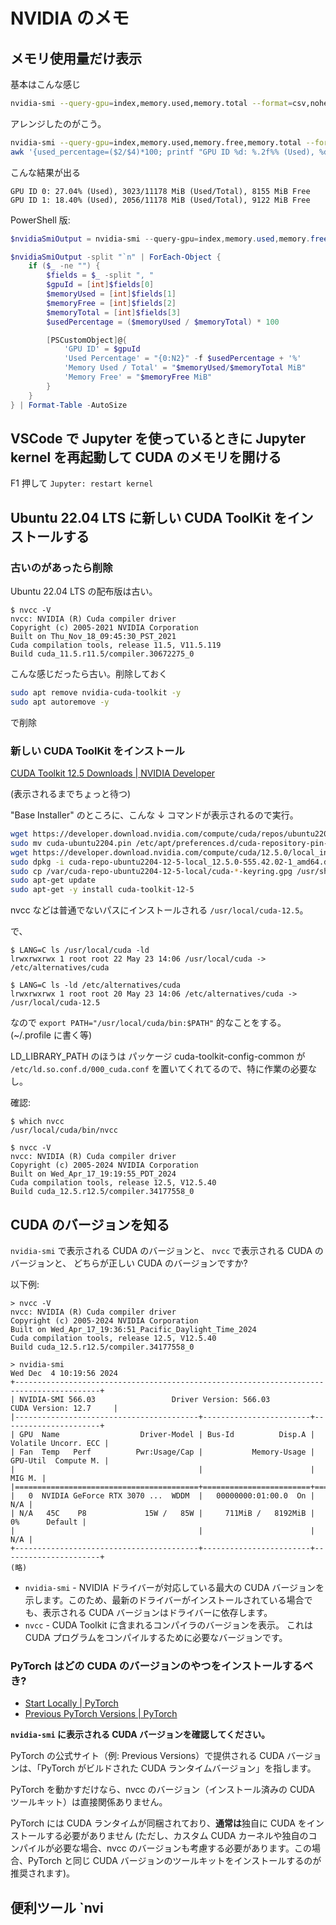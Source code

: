 # NVIDIA のメモ

## メモリ使用量だけ表示

基本はこんな感じ

```sh
nvidia-smi --query-gpu=index,memory.used,memory.total --format=csv,noheader,nounits
```

アレンジしたのがこう。

```sh
nvidia-smi --query-gpu=index,memory.used,memory.free,memory.total --format=csv,noheader,nounits | \
awk '{used_percentage=($2/$4)*100; printf "GPU ID %d: %.2f%% (Used), %d/%d MiB (Used/Total), %d MiB Free\n", $1, used_percentage, $2, $4, $3}'
```

こんな結果が出る

```console
GPU ID 0: 27.04% (Used), 3023/11178 MiB (Used/Total), 8155 MiB Free
GPU ID 1: 18.40% (Used), 2056/11178 MiB (Used/Total), 9122 MiB Free
```

PowerShell 版:

```powershell
$nvidiaSmiOutput = nvidia-smi --query-gpu=index,memory.used,memory.free,memory.total --format=csv,noheader,nounits

$nvidiaSmiOutput -split "`n" | ForEach-Object {
    if ($_ -ne "") {
        $fields = $_ -split ", "
        $gpuId = [int]$fields[0]
        $memoryUsed = [int]$fields[1]
        $memoryFree = [int]$fields[2]
        $memoryTotal = [int]$fields[3]
        $usedPercentage = ($memoryUsed / $memoryTotal) * 100

        [PSCustomObject]@{
            'GPU ID' = $gpuId
            'Used Percentage' = "{0:N2}" -f $usedPercentage + '%'
            'Memory Used / Total' = "$memoryUsed/$memoryTotal MiB"
            'Memory Free' = "$memoryFree MiB"
        }
    }
} | Format-Table -AutoSize
```

## VSCode で Jupyter を使っているときに Jupyter kernel を再起動して CUDA のメモリを開ける

F1 押して `Jupyter: restart kernel`

## Ubuntu 22.04 LTS に新しい CUDA ToolKit をインストールする

### 古いのがあったら削除

Ubuntu 22.04 LTS の配布版は古い。

```console
$ nvcc -V
nvcc: NVIDIA (R) Cuda compiler driver
Copyright (c) 2005-2021 NVIDIA Corporation
Built on Thu_Nov_18_09:45:30_PST_2021
Cuda compilation tools, release 11.5, V11.5.119
Build cuda_11.5.r11.5/compiler.30672275_0
```

こんな感じだったら古い。削除しておく

```sh
sudo apt remove nvidia-cuda-toolkit -y
sudo apt autoremove -y
```

で削除

### 新しい CUDA ToolKit をインストール

[CUDA Toolkit 12.5 Downloads | NVIDIA Developer](https://developer.nvidia.com/cuda-downloads?target_os=Linux&target_arch=x86_64&Distribution=Ubuntu&target_version=22.04&target_type=deb_local)

(表示されるまでちょっと待つ)

"Base Installer" のところに、こんな ↓ コマンドが表示されるので実行。

```sh
wget https://developer.download.nvidia.com/compute/cuda/repos/ubuntu2204/x86_64/cuda-ubuntu2204.pin
sudo mv cuda-ubuntu2204.pin /etc/apt/preferences.d/cuda-repository-pin-600
wget https://developer.download.nvidia.com/compute/cuda/12.5.0/local_installers/cuda-repo-ubuntu2204-12-5-local_12.5.0-555.42.02-1_amd64.deb
sudo dpkg -i cuda-repo-ubuntu2204-12-5-local_12.5.0-555.42.02-1_amd64.deb
sudo cp /var/cuda-repo-ubuntu2204-12-5-local/cuda-*-keyring.gpg /usr/share/keyrings/
sudo apt-get update
sudo apt-get -y install cuda-toolkit-12-5
```

nvcc などは普通でないパスにインストールされる
`/usr/local/cuda-12.5`。

で、

```console
$ LANG=C ls /usr/local/cuda -ld
lrwxrwxrwx 1 root root 22 May 23 14:06 /usr/local/cuda -> /etc/alternatives/cuda

$ LANG=C ls -ld /etc/alternatives/cuda
lrwxrwxrwx 1 root root 20 May 23 14:06 /etc/alternatives/cuda -> /usr/local/cuda-12.5
```

なので
`export PATH="/usr/local/cuda/bin:$PATH"`
的なことをする。(~/.profile に書く等)

LD_LIBRARY_PATH のほうは
パッケージ cuda-toolkit-config-common が
`/etc/ld.so.conf.d/000_cuda.conf`
を置いてくれてるので、特に作業の必要なし。

確認:

```console
$ which nvcc
/usr/local/cuda/bin/nvcc

$ nvcc -V
nvcc: NVIDIA (R) Cuda compiler driver
Copyright (c) 2005-2024 NVIDIA Corporation
Built on Wed_Apr_17_19:19:55_PDT_2024
Cuda compilation tools, release 12.5, V12.5.40
Build cuda_12.5.r12.5/compiler.34177558_0
```

## CUDA のバージョンを知る

`nvidia-smi` で表示される CUDA のバージョンと、
`nvcc` で表示される CUDA のバージョンと、
どちらが正しい CUDA のバージョンですか?

以下例:

```console
> nvcc -V
nvcc: NVIDIA (R) Cuda compiler driver
Copyright (c) 2005-2024 NVIDIA Corporation
Built on Wed_Apr_17_19:36:51_Pacific_Daylight_Time_2024
Cuda compilation tools, release 12.5, V12.5.40
Build cuda_12.5.r12.5/compiler.34177558_0

> nvidia-smi
Wed Dec  4 10:19:56 2024
+-----------------------------------------------------------------------------------------+
| NVIDIA-SMI 566.03                 Driver Version: 566.03         CUDA Version: 12.7     |
|-----------------------------------------+------------------------+----------------------+
| GPU  Name                  Driver-Model | Bus-Id          Disp.A | Volatile Uncorr. ECC |
| Fan  Temp   Perf          Pwr:Usage/Cap |           Memory-Usage | GPU-Util  Compute M. |
|                                         |                        |               MIG M. |
|=========================================+========================+======================|
|   0  NVIDIA GeForce RTX 3070 ...  WDDM  |   00000000:01:00.0  On |                  N/A |
| N/A   45C    P8             15W /   85W |     711MiB /   8192MiB |      0%      Default |
|                                         |                        |                  N/A |
+-----------------------------------------+------------------------+----------------------+
(略)
```

- `nvidia-smi` -
  NVIDIA ドライバーが対応している最大の CUDA バージョンを示します。このため、最新のドライバーがインストールされている場合でも、表示される CUDA バージョンはドライバーに依存します。
- `nvcc` -
  CUDA Toolkit に含まれるコンパイラのバージョンを表示。 これは CUDA プログラムをコンパイルするために必要なバージョンです。

### PyTorch はどの CUDA のバージョンのやつをインストールするべき?

- [Start Locally | PyTorch](https://pytorch.org/get-started/locally/)
- [Previous PyTorch Versions | PyTorch](https://pytorch.org/get-started/previous-versions/#wheel-1)

**`nvidia-smi` に表示される CUDA バージョンを確認してください。**

PyTorch の公式サイト（例: Previous Versions）で提供される CUDA バージョンは、「PyTorch がビルドされた CUDA ランタイムバージョン」を指します。

PyTorch を動かすだけなら、nvcc のバージョン（インストール済みの CUDA ツールキット）は直接関係ありません。

PyTorch には CUDA ランタイムが同梱されており、**通常は**独自に CUDA をインストールする必要がありません
(ただし、カスタム CUDA カーネルや独自のコンパイルが必要な場合、nvcc のバージョンも考慮する必要があります。この場合、PyTorch と同じ CUDA バージョンのツールキットをインストールするのが推奨されます)。

## 便利ツール `nvi
